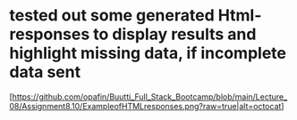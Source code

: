 # tested out some generated Html-responses to display results and highlight missing data, if incomplete data sent

[https://github.com/opafin/Buutti_Full_Stack_Bootcamp/blob/main/Lecture_08/Assignment8.10/ExampleofHTMLresponses.png?raw=true|alt=octocat]
